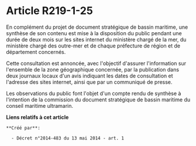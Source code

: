 # Article R219-1-25

En complément du projet de document stratégique de bassin maritime, une synthèse de son contenu est mise à la disposition du
public pendant une durée de deux mois sur les sites internet du ministère chargé de la mer, du ministère chargé des outre-mer
et de chaque préfecture de région et de département concernés.

Cette consultation est annoncée, avec l'objectif d'assurer l'information sur l'ensemble de la zone géographique concernée,
par la publication dans deux journaux locaux d'un avis indiquant les dates de consultation et l'adresse des sites internet,
ainsi que par un communiqué de presse.

Les observations du public font l'objet d'un compte rendu de synthèse à l'intention de la commission du document stratégique
de bassin maritime du conseil maritime ultramarin.

**Liens relatifs à cet article**

	**Créé par**:

	  - Décret n°2014-483 du 13 mai 2014 - art. 1
